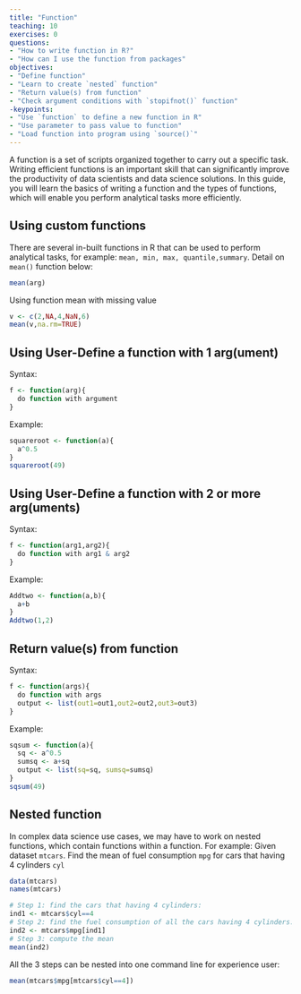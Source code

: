 ```yaml
---
title: "Function"
teaching: 10
exercises: 0
questions:
- "How to write function in R?"
- "How can I use the function from packages"
objectives:
- "Define function"
- "Learn to create `nested` function"
- "Return value(s) from function"
- "Check argument conditions with `stopifnot()` function"
-keypoints:
- "Use `function` to define a new function in R"
- "Use parameter to pass value to function"
- "Load function into program using `source()`"
---
```


A function is a set of scripts organized together to carry out a specific task. Writing efficient functions is an important skill that can significantly improve the productivity of data scientists and data science solutions. In this guide, you will learn the basics of writing a function and the types of functions, which will enable you perform analytical tasks more efficiently.

## Using custom functions

There are several in-built functions in R that can be used to perform analytical tasks, for example: `mean, min, max, quantile,summary`.
Detail on `mean()` function below:

```r
mean(arg)
```

Using function mean with missing value
```r
v <- c(2,NA,4,NaN,6)
mean(v,na.rm=TRUE)
```


## Using User-Define a function with 1 arg(ument)
Syntax:

```r
f <- function(arg){
  do function with argument
}
```

Example:

```r
squareroot <- function(a){
  a^0.5
}
squareroot(49)
```
## Using User-Define a function with 2 or more arg(uments)
Syntax:

```r
f <- function(arg1,arg2){
  do function with arg1 & arg2
}
```

Example:

```r
Addtwo <- function(a,b){
  a+b
}
Addtwo(1,2)
```

## Return value(s) from function
Syntax:
```r
f <- function(args){
  do function with args
  output <- list(out1=out1,out2=out2,out3=out3)
}
```

Example:
```r
sqsum <- function(a){
  sq <- a^0.5
  sumsq <- a+sq  
  output <- list(sq=sq, sumsq=sumsq)
}
sqsum(49)
```

## Nested function
In complex data science use cases, we may have to work on nested functions, which contain functions within a function.
For example: Given dataset `mtcars`. Find the mean of fuel consumption `mpg` for cars that having 4 cylinders `cyl`

```r
data(mtcars)
names(mtcars)

# Step 1: find the cars that having 4 cylinders:
ind1 <- mtcars$cyl==4
# Step 2: find the fuel consumption of all the cars having 4 cylinders:
ind2 <- mtcars$mpg[ind1]
# Step 3: compute the mean
mean(ind2)
```
All the 3 steps can be nested into one command line for experience user:
```r
mean(mtcars$mpg[mtcars$cyl==4])
```

